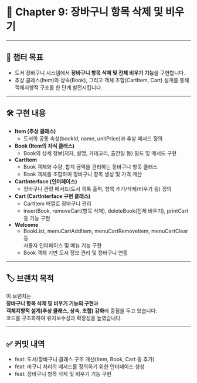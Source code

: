 # 📖 Chapter 9: 장바구니 항목 삭제 및 비우기

---

## 📌 챕터 목표

- 도서 장바구니 시스템에서 **장바구니 항목 삭제 및 전체 비우기 기능**을 구현합니다.
- 추상 클래스(Item)와 상속(Book), 그리고 객체 조합(CartItem, Cart) 설계를 통해  
  객체지향적 구조를 한 단계 발전시킵니다.

---

## 🛠️ 구현 내용

- **Item (추상 클래스)**  
  - 도서의 공통 속성(bookId, name, unitPrice)과 추상 메서드 정의
- **Book (Item의 자식 클래스)**  
  - Book의 상세 정보(저자, 설명, 카테고리, 출간일 등) 필드 및 메서드 구현
- **CartItem**  
  - Book 객체와 수량, 합계 금액을 관리하는 장바구니 항목 클래스  
  - Book 객체를 조합하여 장바구니 항목 생성 및 가격 계산
- **CartInterface (인터페이스)**  
  - 장바구니 관련 메서드(도서 목록 출력, 항목 추가/삭제/비우기 등) 정의
- **Cart (CartInterface 구현 클래스)**  
  - CartItem 배열로 장바구니 관리  
  - insertBook, removeCart(항목 삭제), deleteBook(전체 비우기), printCart 등 기능 구현
- **Welcome**  
  - BookList, menuCartAddItem, menuCartRemoveItem, menuCartClear 등  
    사용자 인터페이스 및 메뉴 기능 구현  
  - Book 객체 기반 도서 정보 관리 및 장바구니 연동
---

## 🏷️ 브랜치 목적

이 브랜치는  
**장바구니 항목 삭제 및 비우기 기능의 구현**과  
**객체지향적 설계(추상 클래스, 상속, 조합) 강화**에 중점을 두고 있습니다.  
코드를 구조화하여 유지보수성과 확장성을 높였습니다.

---

## ✅ 커밋 내역

- feat: 도서/장바구니 클래스 구조 개선(Item, Book, Cart 등 추가)
- feat: 바구니 처리의 메서드를 정의하기 위한 인터페이스 생성
- feat: 장바구니 항목 삭제 및 비우기 기능 구현
